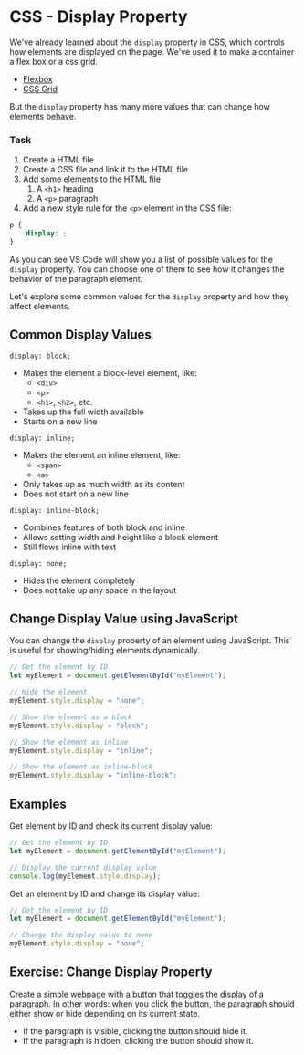 # CSS - Display Property

We've already learned about the `display` property in CSS, which controls how elements are displayed on the page. We've used it to make a container a flex box or a css grid.

-   [Flexbox](../2025-07-22/02-flexbox.md)
-   [CSS Grid](../2025-07-23/03-css-grid.md)

But the `display` property has many more values that can change how elements behave.

### Task

1. Create a HTML file
2. Create a CSS file and link it to the HTML file
3. Add some elements to the HTML file
    1. A `<h1>` heading
    2. A `<p>` paragraph
4. Add a new style rule for the `<p>` element in the CSS file:

```css
p {
    display: ;
}
```

As you can see VS Code will show you a list of possible values for the `display` property. You can choose one of them to see how it changes the behavior of the paragraph element.

Let's explore some common values for the `display` property and how they affect elements.

## Common Display Values

`display: block;`

-   Makes the element a block-level element, like:
    -   `<div>`
    -   `<p>`
    -   `<h1>`, `<h2>`, etc.
-   Takes up the full width available
-   Starts on a new line

`display: inline;`

-   Makes the element an inline element, like:
    -   `<span>`
    -   `<a>`
-   Only takes up as much width as its content
-   Does not start on a new line

`display: inline-block;`

-   Combines features of both block and inline
-   Allows setting width and height like a block element
-   Still flows inline with text

`display: none;`

-   Hides the element completely
-   Does not take up any space in the layout

## Change Display Value using JavaScript

You can change the `display` property of an element using JavaScript. This is useful for showing/hiding elements dynamically.

```javascript
// Get the element by ID
let myElement = document.getElementById("myElement");

// Hide the element
myElement.style.display = "none";

// Show the element as a block
myElement.style.display = "block";

// Show the element as inline
myElement.style.display = "inline";

// Show the element as inline-block
myElement.style.display = "inline-block";
```

## Examples

Get element by ID and check its current display value:

```javascript
// Get the element by ID
let myElement = document.getElementById("myElement");

// Display the current display value
console.log(myElement.style.display);
```

Get an element by ID and change its display value:

```javascript
// Get the element by ID
let myElement = document.getElementById("myElement");

// Change the display value to none
myElement.style.display = "none";
```

## Exercise: Change Display Property

Create a simple webpage with a button that toggles the display of a paragraph. In other words: when you click the button, the paragraph should either show or hide depending on its current state.

-   If the paragraph is visible, clicking the button should hide it.
-   If the paragraph is hidden, clicking the button should show it.
